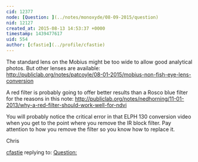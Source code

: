 ```yaml
---
cid: 12377
node: [Question: ](../notes/monoxyde/08-09-2015/question)
nid: 12127
created_at: 2015-08-13 14:53:37 +0000
timestamp: 1439477617
uid: 554
author: [cfastie](../profile/cfastie)
---
```


The standard lens on the Mobius might be too wide to allow good analytical photos. But other lenses are available: http://publiclab.org/notes/patcoyle/08-01-2015/mobius-non-fish-eye-lens-conversion

A red filter is probably going to offer better results than a Rosco blue filter for the reasons in this note: http://publiclab.org/notes/nedhorning/11-01-2013/why-a-red-filter-should-work-well-for-ndvi

You will probably notice the critical error in that ELPH 130 conversion video when you get to the point where you remove the IR block filter. Pay attention to how you remove the filter so you know how to replace it.

Chris

[cfastie](../profile/cfastie) replying to: [Question: ](../notes/monoxyde/08-09-2015/question)

